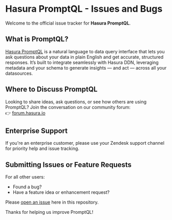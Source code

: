 # Hasura PromptQL - Issues and Bugs

Welcome to the official issue tracker for **Hasura PromptQL**.

## What is PromptQL?

[Hasura PromptQL](https://hasura.io) is a natural language to data query interface that lets you ask questions about your data in plain English and get accurate, structured responses. It’s built to integrate seamlessly with Hasura DDN, leveraging metadata and your schema to generate insights — and act — across all your datasources.

## Where to Discuss PromptQL

Looking to share ideas, ask questions, or see how others are using PromptQL? Join the conversation on our community forum:  
👉 [forum.hasura.io](https://forum.hasura.io)

## Enterprise Support

If you're an enterprise customer, please use your Zendesk support channel for priority help and issue tracking.

## Submitting Issues or Feature Requests

For all other users:

- Found a bug?
- Have a feature idea or enhancement request?

Please [open an issue](https://github.com/hasura/promptql/issues) here in this repository.

Thanks for helping us improve PromptQL!

